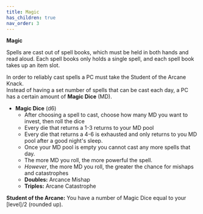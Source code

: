 ```yaml
---
title: Magic
has_children: true
nav_order: 3
---
```


**Magic**

Spells are cast out of spell books, which must be held in both hands and read aloud. Each spell books only holds a single spell, and each spell book takes up an item slot.

In order to reliably cast spells a PC must take the Student of the Arcane Knack. 
<br>
Instead of having a set number of spells that can be cast each day, a PC has a certain amount of **Magic Dice** (MD).

- **Magic Dice** (d6)
  - After choosing a spell to cast, choose how many MD you want to invest, then roll the dice
  - Every die that returns a 1-3 returns to your MD pool
  - Every die that returns a 4-6 is exhausted and only returns to you MD pool after a good night's sleep.
  - Once your MD pool is empty you cannot cast any more spells that day.
  - The more MD you roll, the more powerful the spell.
  - *However*, the more MD you roll, the greater the chance for mishaps and catastrophes
  - **Doubles:** Arcance Mishap
  - **Triples:** Arcane Catastrophe

**Student of the Arcane:** You have a number of Magic Dice equal to your [level]/2 (rounded up). 



